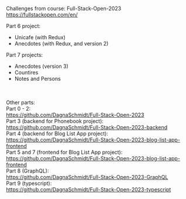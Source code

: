 Challenges from course: Full-Stack-Open-2023 </br>
https://fullstackopen.com/en/  </br>

Part 6 project:
- Unicafe (with Redux)
- Anecdotes (with Redux, and version 2)

Part 7 projects:
- Anecdotes (version 3)
- Countires
- Notes and Persons


</br></br>
Other parts:</br>
Part 0 - 2:</br>
https://github.com/DagnaSchmidt/Full-Stack-Open-2023</br>
Part 3 (backend for Phonebook project):</br>
https://github.com/DagnaSchmidt/Full-Stack-Open-2023-backend</br>
Part 4 (backend for Blog List App project):</br>
https://github.com/DagnaSchmidt/Full-Stack-Open-2023-blog-list-app-frontend</br>
Part 5 and 7 (frontend for Blog List App project): </br>
https://github.com/DagnaSchmidt/Full-Stack-Open-2023-blog-list-app-frontend</br>
Part 8 (GraphQL):</br>
https://github.com/DagnaSchmidt/Full-Stack-Open-2023-GraphQL</br>
Part 9 (typescript):</br>
https://github.com/DagnaSchmidt/Full-Stack-Open-2023-typescript</br>
